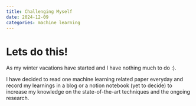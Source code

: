 ```yaml
---
title: Challenging Myself
date: 2024-12-09
categories: machine learning
---
```


# Lets do this!
As my winter vacations have started and I have nothing much to do :). 

I have decided to read one machine learning related paper everyday and record my learnings in a blog or a notion notebook (yet to decide) to increase my knowledge on the state-of-the-art techniques and the ongoing research. 
